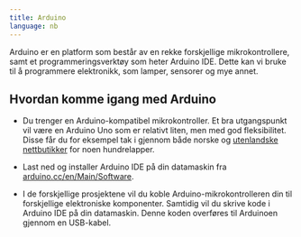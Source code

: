 ```yaml
---
title: Arduino
language: nb
---
```


Arduino er en platform som består av en rekke forskjellige mikrokontrollere,
samt et programmeringsverktøy som heter Arduino IDE. Dette kan vi bruke til å
programmere elektronikk, som lamper, sensorer og mye annet.

## Hvordan komme igang med Arduino

+ Du trenger en Arduino-kompatibel mikrokontroller. Et bra utgangspunkt vil
  være en Arduino Uno som er relativt liten, men med god fleksibilitet. Disse
  får du for eksempel tak i gjennom både norske og
  [utenlandske nettbutikker](https://store.arduino.cc/) for noen hundrelapper.

+ Last ned og installer Arduino IDE på din datamaskin fra
  [arduino.cc/en/Main/Software](http://arduino.cc/en/Main/Software).

+ I de forskjellige prosjektene vil du koble Arduino-mikrokontrolleren
  din til forskjellige elektroniske komponenter. Samtidig vil du
  skrive kode i Arduino IDE på din datamaskin. Denne koden overføres
  til Arduinoen gjennom en USB-kabel.

